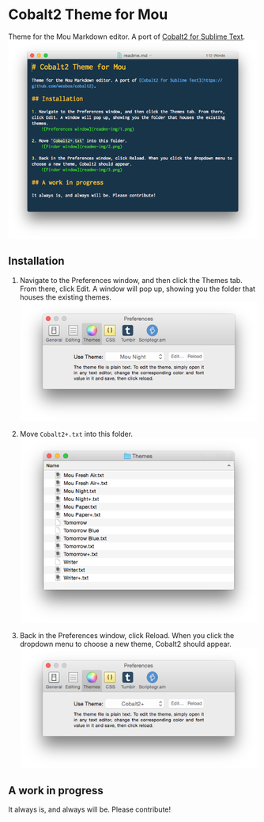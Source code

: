 # Cobalt2 Theme for Mou

Theme for the Mou Markdown editor. A port of [Cobalt2 for Sublime Text](https://github.com/wesbos/cobalt2). 
	![What it looks like](readme-img/sample.png)

## Installation

1. Navigate to the Preferences window, and then click the Themes tab. From there, click Edit. A window will pop up, showing you the folder that houses the existing themes.
	![Preferences window](readme-img/1.png)

2. Move `Cobalt2+.txt` into this folder.
	![Finder window](readme-img/2.png)

3. Back in the Preferences window, click Reload. When you click the dropdown menu to choose a new theme, Cobalt2 should appear.
	![Preferences window](readme-img/3.png)

## A work in progress

It always is, and always will be. Please contribute!